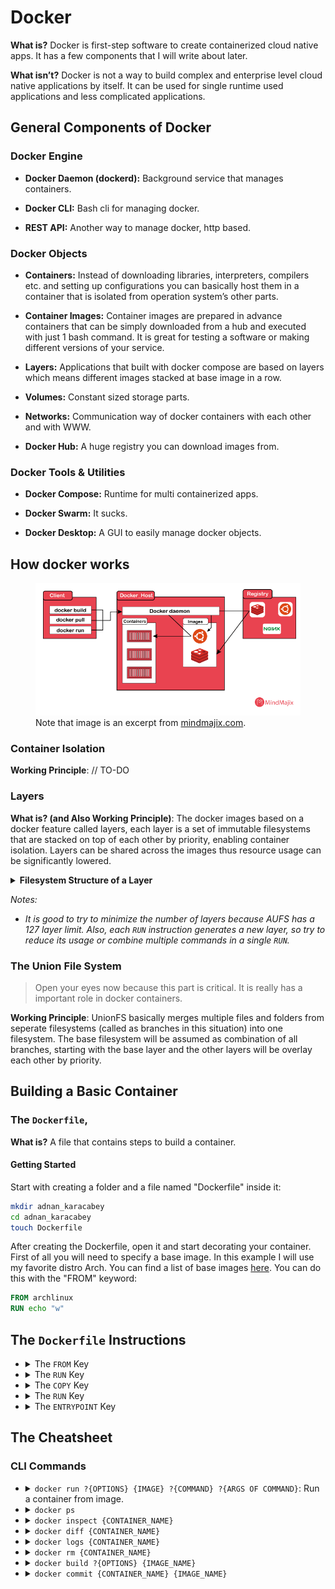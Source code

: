 # Docker

**What is?** Docker is first-step software to create containerized cloud native apps. It has a few components that I will write about later.

**What isn’t?** Docker is not a way to build complex and enterprise level cloud native applications by itself. It can be used for single runtime used applications and less complicated applications.

## General Components of Docker

### Docker Engine

- **Docker Daemon (dockerd):** Background service that manages containers.
    
- **Docker CLI:** Bash cli for managing docker.
    
- **REST API:** Another way to manage docker, http based.


### Docker Objects

- **Containers:** Instead of downloading libraries, interpreters, compilers etc. and setting up configurations you can basically host them in a container that is isolated from operation system’s other parts.
    
- **Container Images:** Container images are prepared in advance containers that can be simply downloaded from a hub and executed with just 1 bash command. It is great for testing a software or making different versions of your service.
    
- **Layers:** Applications that built with docker compose are based on layers which means different images stacked at base image in a row.
    
- **Volumes:** Constant sized storage parts.
    
- **Networks:** Communication way of docker containers with each other and with WWW.
    
- **Docker Hub:** A huge registry you can download images from.
    

### Docker Tools & Utilities

- **Docker Compose:** Runtime for multi containerized apps.
    
- **Docker Swarm:** It sucks.
    
- **Docker Desktop:** A GUI to easily manage docker objects.

## How docker works
<figure>
    <img src="../sources/mindmajix_docker_architecture.png" alt="Docker architecture">
    <figcaption>Note that image is an excerpt from <a target="_blank" href="https://mindmajix.com/what-is-docker-how-docker-works" >mindmajix.com</a>.</figcaption>
</figure>

### Container Isolation
**Working Principle**: // TO-DO
### Layers
**What is? (and Also Working Principle)**: The docker images based on a docker feature called layers, each layer is a set of immutable filesystems that are stacked on top of each other by priority, enabling container isolation. Layers can be shared across the images thus resource usage can be significantly lowered.

<details>
  <summary><b>Filesystem Structure of a Layer</b></summary>
  <ul>
    <li>Base OS, basic commands and package manager (like apt)</li>
    <li>Runtime and dependency manager</li>
    <li>Contains files that have application's dependency instructions such as package.json</li>
    <li>Application dependencies</li>
    <li>Application's code files</li>
  </ul>
</details>

<i>Notes: 
- It is good to try to minimize the number of layers because AUFS has a 127 layer limit. Also, each `RUN` instruction generates a new layer, so try to reduce its usage or combine multiple commands in a single `RUN`.
</i>

### The Union File System
> Open your eyes now because this part is critical. It is really has a important role in docker containers.

**Working Principle**: UnionFS basically merges multiple files and folders from seperate filesystems (called as branches in this situation) into one filesystem. The base filesystem will be assumed as combination of all branches, starting with the base layer and the other layers will be overlay each other by priority. 

## Building a Basic Container
### The `Dockerfile`,
**What is?** A file that contains steps to build a container.
#### **Getting Started**
Start with creating a folder and a file named "Dockerfile" inside it:
```bash
mkdir adnan_karacabey
cd adnan_karacabey
touch Dockerfile
```
After creating the Dockerfile, open it and start decorating your container. First of all you will need to specify a base image. In this example I will use my favorite distro Arch. You can find a list of base images [here](https://hub.docker.com/). You can do this with the "FROM" keyword:
```Dockerfile
FROM archlinux
RUN echo "w"
```

## The `Dockerfile` Instructions
- <details>
  <summary>The <code>FROM</code> Key</summary>
  <br/>

  **Description**: // TO-DO
  **Example**: // TO-DO
  </details>
- <details>
  <summary>The <code>RUN</code> Key</summary>
  <br/>

  **Description**: // TO-DO
  **Example**: // TO-DO
  </details>
- <details>
  <summary>The <code>COPY</code> Key</summary>
  <br/>

  **Description**: // TO-DO
  **Example**: // TO-DO
  </details>
- <details>
  <summary>The <code>RUN</code> Key</summary>
  <br/>

  **Description**: // TO-DO
  **Example**: // TO-DO
  </details>
- <details>
  <summary>The <code>ENTRYPOINT</code> Key</summary>
  <br/>

  **Description**: // TO-DO
  **Example**: // TO-DO
  </details>
## The Cheatsheet
### CLI Commands
- <details>
  <summary><code>docker run ?{OPTIONS} {IMAGE} ?{COMMAND} ?{ARGS OF COMMAND}</code>: Run a container from image.</summary>
  <br/>

  - OPTIONS (Optional): Put here what options would you like to use while running your container.
  - IMAGE: Name of your image.
  - COMMAND (Optional): The bash command you want to run in your container.
  - ARGS OF COMMAND (Optional): Arguments of your command.
  <br/>
  <details>
    <summary>Available options</summary>
    <ul>
      <li>
        <code>--add-host {host}:{ip}</code>: Bind a hostname to ip.
        <ul>
          <li>HOST: Hostname to bind.</li>
          <li>IP: IP to bind.</li>
        </ul>
      </p>
      <li><code>-a </code></li>
      <li><code>-c {INT}</code>: CPU shares allowed to this container. Default: 1024</li>
      <li><code>-d</code>: Detach container from your current bash. It will be runned in background.</li>
      <li><code>-e {ENV_VAR}</code>: Set an environment variable.</li>
      <li><code>-h {HOSTNAME}</code>: Set a hostname for your container.</li>
      <li><code>-i</code>: Interactive mode. It will open a bash in your container.</li>
      <li><code>-l "{NAME}={VALUE}"</code>: Basically adds a tag to your container to be able to find it later.</li>
      <li><code>-q</code></li>
      <li><code>-m {MEMORY}</code>: Set memory limit for your container.</li>
      <li><code>--name {CONTAINER_NAME}</code>: Set a name for your container.</li>
      <li><code>--network {NETWORK}</code>: Connect container to a network.</li>
      <li><code>-p {PORT}:{PORT}</code>: Bind a port to another port.</li>
      <li><code>-rm</code>: Remove container after it is stopped.</li>
      <li><code>-t {TIMEOUT}</code>: Set a timeout for your container.</li>
      <li><code>-u {USER}</code>: Set a user for your container.</li>
      <li><code>-v {PATH}:{PATH}</code>: Bind a path to another path.</li>
      <li><code>--volume {LIST}</code>: Bind mounts to your container.</li>
      <li><code>-w {PATH}</code>: Set a working directory for your container.
    </ul>
    <blockquote><b>Example:</b> TO DO</blockquote>
  </details>
- <details>
  <summary><code>docker ps</code><summary>
  </details>
- <details>
  <summary><code>docker inspect {CONTAINER_NAME}</code><summary></details>
- <details>
  <summary><code>docker diff {CONTAINER_NAME}</code><summary>
  </details>
- <details>
  <summary><code>docker logs {CONTAINER_NAME}</code><summary>
  </details>
- <details>
  <summary><code>docker rm {CONTAINER_NAME}</code><summary>
  </details>
- <details>
  <summary><code>docker build ?{OPTIONS} {IMAGE_NAME}</code><summary>
  </details>
- <details>


  <summary><code>docker commit {CONTAINER_NAME} {IMAGE_NAME}</code><summary>
  </details>